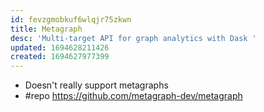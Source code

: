 ```yaml
---
id: fevzgmobkuf6wlqjr75zkwn
title: Metagraph
desc: 'Multi-target API for graph analytics with Dask '
updated: 1694628211426
created: 1694627977399
---
```


- Doesn't really support metagraphs
- #repo https://github.com/metagraph-dev/metagraph
